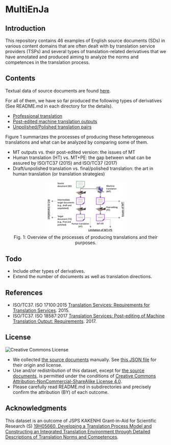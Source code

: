 # MultiEnJa

## Introduction

This repository contains 46 examples of English source documents (SDs) in various content domains that are often dealt with by translation service providers (TSPs) and several types of translation-related derivatives that we have annotated and produced aiming to analyze the norms and competences in the translation process.

## Contents

Textual data of source documents are found [here](source-document).

For all of them, we have so far produced the following types of derivatives (See README.md in each directory for the details).
* [Professional translation](human-translation)
* [Post-edited machine translation outputs](MT-PE)
* [Unpolished/Polished translation pairs](unpolished-polished)

Figure 1 summarizes the processes of producing these heterogeneous translations and what can be analyzed by comparing some of them.
* MT outputs vs. their post-edited version: the issues of MT
* Human translation (HT) vs. MT+PE: the gap between what can be assured by ISO/TC37 (2015) and ISO/TC37 (2017)
* Draft/unpolished translation vs. final/polished translation: the art in human translation (or translation strategies)

<p align="center"><img src="overview.png" width="50%"><br />Fig. 1: Overview of the processes of producing translations and their purposes.</p>

## Todo

* Include other types of derivatives.
* Extend the number of documents as well as translation directions.

## References

* ISO/TC37. ISO 17100:2015 [Translation Services: Requirements for Translation Services](https://iso.org/standard/59149.html). 2015.
* ISO/TC37. ISO 18587:2017 [Translation Services: Post-editing of Machine Translation Output: Requirements](https://iso.org/standard/62970.html). 2017.

## License

![Creative Commons License](https://i.creativecommons.org/l/by-nc-sa/4.0/88x31.png)

* We collected [the source documents](source-document) manually.  See [this JSON file](source-document/license.json) for their origin and license.
* Use and/or redistribution of this dataset, except for [the source documents](source-document), is permitted under the conditions of [Creative Commons Attribution-NonCommercial-ShareAlike License 4.0](https://creativecommons.org/licenses/by-nc-sa/4.0/).
* Please carefully read README.md in subdirectories and precisely confirm the attribution (BY) of each outcome.

## Acknowledgments

This dataset is an outcome of JSPS KAKENHI Grant-in-Aid for Scientific Research (S) [19H05660, Developing a Translation Process Model and Constructing an Integrated Translation Environment through Detailed Descriptions of Translation Norms and Competences](https://kaken.nii.ac.jp/en/grant/KAKENHI-PROJECT-19H05660/).
